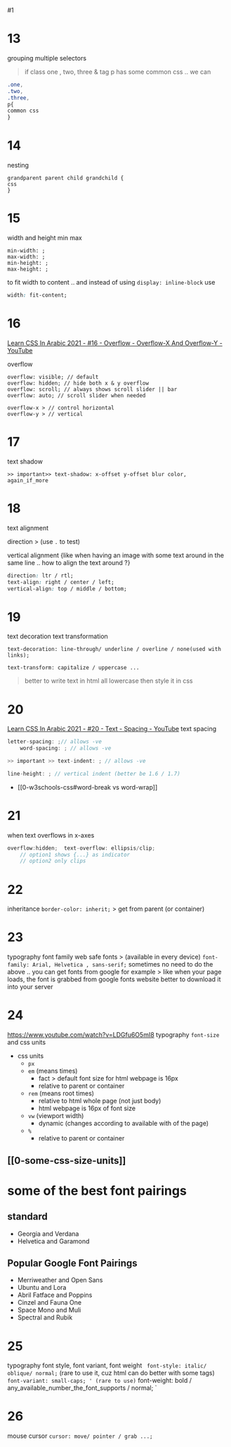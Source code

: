 #1
# 13

 grouping multiple selectors
 >if class one , two, three & tag p has some common css .. we can
 
 
 ```css
.one,
.two,
.three,
p{
common css
}
```

# 14
nesting
```
grandparent parent child grandchild {
css
}
```
# 15
width and height min max
```
min-width: ;
max-width: ;
min-height: ;
max-height: ;
```

to fit width to content .. and instead of using 
`display: inline-block`
use
```css
width: fit-content;
```

# 16
[Learn CSS In Arabic 2021 - #16 - Overflow - Overflow-X And Overflow-Y - YouTube](https://www.youtube.com/watch?v=FQLRSbVdk28)

overflow
```
overflow: visible; // default
overflow: hidden; // hide both x & y overflow
overflow: scroll; // always shows scroll slider || bar
overflow: auto; // scroll slider when needed

overflow-x > // control horizontal
overflow-y > // vertical
```

# 17
text shadow
```
>> important>> text-shadow: x-offset y-offset blur color, again_if_more
```

# 18
text alignment

direction > (use `.` to test)

vertical alignment {like when having an image with some text around in the same line .. how to align the text around ?}
``` css
direction: ltr / rtl;
text-align: right / center / left;
vertical-align: top / middle / bottom;
```

# 19
text decoration
text transformation

```
text-decoration: line-through/ underline / overline / none(used with links);

text-transform: capitalize / uppercase ...
```
>better to write text in html all lowercase then style it in css


# 20
[Learn CSS In Arabic 2021 - #20 - Text - Spacing - YouTube](https://www.youtube.com/watch?v=Hphs2vBjmQs)
text spacing 
```c
letter-spacing: ;// allows -ve
	word-spacing: ; // allows -ve

>> important >> text-indent: ; // allows -ve

line-height: ; // vertical indent (better be 1.6 / 1.7)
```
- [[0-w3schools-css#word-break vs word-wrap]]


# 21
when text overflows in x-axes
```c
overflow:hidden;  text-overflow: ellipsis/clip; 
	// option1 shows {...} as indicator
	// option2 only clips
```

# 22
inheritance
` border-color: inherit; ` > get from parent (or container)

# 23
typography font family
web safe fonts > (available in every device)
` font-family: Arial, Helvetica , sans-serif; `
sometimes no need to do the above .. you can get fonts from google for example > like when your page loads, the font is grabbed from google fonts website
better to download it into your server

# 24
https://www.youtube.com/watch?v=LDGfu6O5mI8
typography `font-size` and css units
- css units
	- `px`
	- `em` (means times)
		- fact > default font size for html webpage is 16px
		- relative to parent or container
	- `rem` (means root times)
		- relative to html whole page (not just body)
		- html webpage is 16px of font size
	- `vw` (viewport width)
		- dynamic (changes according to available with of the page)
	- `%`
		- relative to parent or container
		
## [[0-some-css-size-units]]


# some of the best font pairings
## standard
- Georgia and Verdana
- Helvetica and Garamond
## Popular Google Font Pairings
- Merriweather and Open Sans
- Ubuntu and Lora
- Abril Fatface and Poppins
- Cinzel and Fauna One
- Space Mono and Muli
- Spectral and Rubik
# 25
typography font style, font variant, font weight
` font-style: italic/ oblique/ normal;` (rare to use it, cuz html can do better with some tags)
` font-variant: small-caps; ' (rare to use)
` font-weight: bold / any_available_number_the_font_supports / normal; `

# 26
mouse cursor
` cursor: move/ pointer / grab ...; `